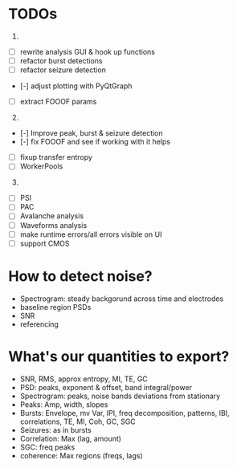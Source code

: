 # TODOs
1.
- [ ] rewrite analysis GUI & hook up functions
- [ ] refactor burst detections
- [ ] refactor seizure detection
- [-] adjust plotting with PyQtGraph
- [ ] extract FOOOF params

2. 
- [-] Improve peak, burst & seizure detection
- [-] fix FOOOF and see if working with it helps
- [ ] fixup transfer entropy
- [ ] WorkerPools 

3.
- [ ] PSI
- [ ] PAC
- [ ] Avalanche analysis
- [ ] Waveforms analysis
- [ ] make runtime errors/all errors visible on UI
- [ ] support CMOS

# How to detect noise?
- Spectrogram: steady backgorund across time and electrodes
- baseline region PSDs
- SNR
- referencing

# What's our quantities to export?
- SNR, RMS, approx entropy, MI, TE, GC 
- PSD: peaks, exponent & offset, band integral/power
- Spectrogram: peaks, noise bands deviations from stationary
- Peaks: Amp, width, slopes
- Bursts: Envelope, mv Var, IPI, freq decomposition, patterns, IBI, correlations, TE, MI, Coh, GC, SGC
- Seizures: as in bursts
- Correlation: Max (lag, amount)
- SGC: freq peaks
- coherence: Max regions (freqs, lags)
